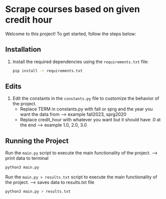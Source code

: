 # Scrape courses based on given credit hour

Welcome to this project! To get started, follow the steps below:

## Installation

1. Install the required dependencies using the `requirements.txt` file:

    ```bash
    pip install -r requirements.txt
    ```

## Edits

1. Edit the constants in the `constants.py` file to customize the behavior of the project.
    - Replace TERM in constants.py with fall or sprg and the year you want the data from --> example fall2023, sprg2020
    - Replace credit_hour with whatever you want but it should have .0 at the end --> example 1.0, 2.0, 3.0

## Running the Project

Run the `main.py` script to execute the main functionality of the project. --> print data to terminal

```bash
python3 main.py
```

Run the `main.py > results.txt` script to execute the main functionality of the project. --> saves data to results.txt file

```bash
python3 main.py > results.txt